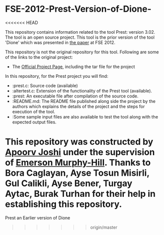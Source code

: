 # FSE-2012-Prest-Version-of-Dione-
<<<<<<< HEAD

This repository contains information related to the tool Prest: version 3.02. The tool is an open source project. This tool is the prior version of the tool 'Dione' which was presented in [the paper](http://dl.acm.org/citation.cfm?doid=2393596.2393643) at FSE 2012.

This repository is not the original repository for this tool. Following are some of the links to the original project:

* The [Official Project Page](http://fisher.utstat.toronto.edu/sun/Software/Prest/prest3.02/download.html), including the tar file for the project

In this repository, for the Prest project you will find:

* :prest.c: Source code (available)
* :altertest.c: Extension of the functionality of the Prest tool (available).
* :prest: An executable file after compilation of the source code.
* :README.md: The README file published along side the project by the authors which explains the details of the project and the steps for execution of the tool.
* :Some sample input files are also available to test the tool along with the expected output files.

This repository was constructed by [Apoorv Joshi](https://github.com/apoorv-vijay-joshi) under the supervision of [Emerson Murphy-Hill](https://github.com/CaptainEmerson). Thanks to Bora Caglayan, Ayse Tosun Misirli, Gul Calikli, Ayse Bener, Turgay Aytac, Burak Turhan for their help in establishing this repository.
=======
Prest an Earlier version of Dione
>>>>>>> origin/master
